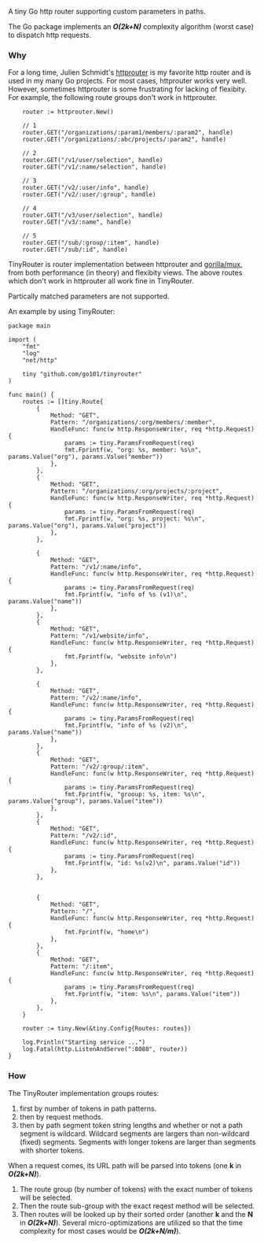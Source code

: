 A tiny Go http router supporting custom parameters in paths.

The Go package implements an **_O(2k+N)_** complexity algorithm (worst case) to dispatch http requests.

### Why

For a long time, Julien Schmidt's [httprouter](https://github.com/julienschmidt/httprouter)
is my favorite http router and is used in my many Go projects.
For most cases, httprouter works very well.
However, sometimes httprouter is some frustrating for lacking of flexibity.
For example, the following route groups don't work in httprouter.

```golang
	router := httprouter.New()

	// 1
	router.GET("/organizations/:param1/members/:param2", handle)
	router.GET("/organizations/:abc/projects/:param2", handle)

	// 2
	router.GET("/v1/user/selection", handle)
	router.GET("/v1/:name/selection", handle)

	// 3
	router.GET("/v2/:user/info", handle)
	router.GET("/v2/:user/:group", handle)

	// 4
	router.GET("/v3/user/selection", handle)
	router.GET("/v3/:name", handle)

	// 5
	router.GET("/sub/:group/:item", handle)
	router.GET("/sub/:id", handle)
```

TinyRouter is router implementation between httprouter and [gorilla/mux](https://github.com/gorilla/mux),
from both performance (in theory) and flexibity views.
The above routes which don't work in httprouter all work fine in TinyRouter.

Partically matched parameters are not supported.

An example by using TinyRouter:

```golang
package main

import (
	"fmt"
	"log"
	"net/http"

	tiny "github.com/go101/tinyrouter"
)

func main() {
	routes := []tiny.Route{
		{
			Method: "GET",
			Pattern: "/organizations/:org/members/:member",
			HandleFunc: func(w http.ResponseWriter, req *http.Request) {
				params := tiny.ParamsFromRequest(req)
				fmt.Fprintf(w, "org: %s, member: %s\n", params.Value("org"), params.Value("member"))
			},
		},
		{
			Method: "GET",
			Pattern: "/organizations/:org/projects/:project",
			HandleFunc: func(w http.ResponseWriter, req *http.Request) {
				params := tiny.ParamsFromRequest(req)
				fmt.Fprintf(w, "org: %s, project: %s\n", params.Value("org"), params.Value("project"))
			},
		},

		{
			Method: "GET",
			Pattern: "/v1/:name/info",
			HandleFunc: func(w http.ResponseWriter, req *http.Request) {
				params := tiny.ParamsFromRequest(req)
				fmt.Fprintf(w, "info of %s (v1)\n", params.Value("name"))
			},
		},
		{
			Method: "GET",
			Pattern: "/v1/website/info",
			HandleFunc: func(w http.ResponseWriter, req *http.Request) {
				fmt.Fprintf(w, "website info\n")
			},
		},

		{
			Method: "GET",
			Pattern: "/v2/:name/info",
			HandleFunc: func(w http.ResponseWriter, req *http.Request) {
				params := tiny.ParamsFromRequest(req)
				fmt.Fprintf(w, "info of %s (v2)\n", params.Value("name"))
			},
		},
		{
			Method: "GET",
			Pattern: "/v2/:group/:item",
			HandleFunc: func(w http.ResponseWriter, req *http.Request) {
				params := tiny.ParamsFromRequest(req)
				fmt.Fprintf(w, "grooup: %s, item: %s\n", params.Value("group"), params.Value("item"))
			},
		},
		{
			Method: "GET",
			Pattern: "/v2/:id",
			HandleFunc: func(w http.ResponseWriter, req *http.Request) {
				params := tiny.ParamsFromRequest(req)
				fmt.Fprintf(w, "id: %s(v2)\n", params.Value("id"))
			},
		},


		{
			Method: "GET",
			Pattern: "/",
			HandleFunc: func(w http.ResponseWriter, req *http.Request) {
				fmt.Fprintf(w, "home\n")
			},
		},
		{
			Method: "GET",
			Pattern: "/:item",
			HandleFunc: func(w http.ResponseWriter, req *http.Request) {
				params := tiny.ParamsFromRequest(req)
				fmt.Fprintf(w, "item: %s\n", params.Value("item"))
			},
		},
	}
	
	router := tiny.New(&tiny.Config{Routes: routes})

	log.Println("Starting service ...")
	log.Fatal(http.ListenAndServe(":8080", router))
}
```

### How

The TinyRouter implementation groups routes:
1. first by number of tokens in path patterns.
1. then by request methods.
1. then by path segment token string lengths and whether or not a path segment is wildcard.
   Wildcard segments are largers than non-wildcard (fixed) segments.
   Segments with longer tokens are larger than segments with shorter tokens.

When a request comes, its URL path will be parsed into tokens (one **k** in **_O(2k+N)_**).
1. The route group (by number of tokens) with the exact number of tokens will be selected.
1. Then the route sub-group with the exact reqest method will be selected.
1. Then routes will be looked up by their sorted order (another **k** and the **N** in **_O(2k+N)_**).
   Several micro-optimizations are utilized so that the time complexity
   for most cases would be **_O(2k+N/m)_**).


